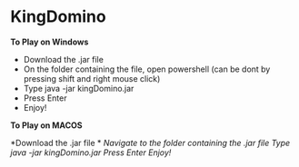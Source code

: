 # KingDomino

**To Play on Windows**

* Download the .jar file 
* On the folder containing the file, open powershell (can be dont by pressing shift and right mouse click)
* Type java -jar kingDomino.jar
* Press Enter
* Enjoy!

**To Play on MACOS**

*Download the .jar file *
*Navigate to the folder containing the .jar file*
*Type java -jar kingDomino.jar*
*Press Enter*
*Enjoy!*
